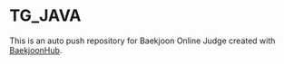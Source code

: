 # TG_JAVA
This is an auto push repository for Baekjoon Online Judge created with [BaekjoonHub](https://github.com/BaekjoonHub/BaekjoonHub).

